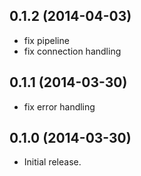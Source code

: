 ## 0.1.2 (2014-04-03)
 - fix pipeline
 - fix connection handling
 

## 0.1.1 (2014-03-30)
 - fix error handling


## 0.1.0 (2014-03-30)
 - Initial release.

